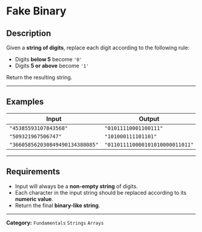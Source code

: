 # Fake Binary

## Description
Given a **string of digits**, replace each digit according to the following rule:

- Digits **below 5** become `'0'`  
- Digits **5 or above** become `'1'`  

Return the resulting string.

---

## Examples
| Input | Output |
|--------|---------|
| `"45385593107843568"` | `"01011110001100111"` |
| `"509321967506747"` | `"101000111101101"` |
| `"366058562030849490134388085"` | `"011011110000101010000011011"` |

---

## Requirements
- Input will always be a **non-empty string** of digits.  
- Each character in the input string should be replaced according to its **numeric value**.  
- Return the final **binary-like string**.  

---

**Category:** `Fundamentals` `Strings` `Arrays`
